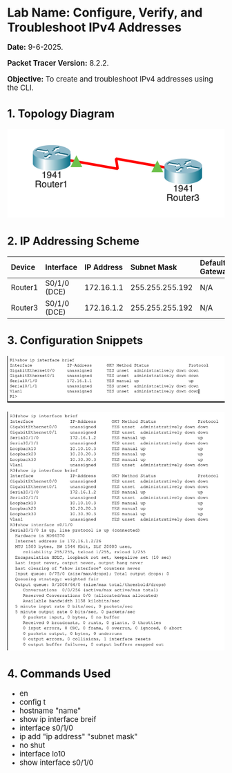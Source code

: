 # Lab Name: Configure, Verify, and Troubleshoot IPv4 Addresses

<span style="font-size: 1.2em;">

**Date:** 9-6-2025. 

**Packet Tracer Version:** 8.2.2. 

**Objective:** To create and troubleshoot IPv4 addresses using the CLI.  



## 1. Topology Diagram
![alt text](lab1-topology2.png)

## 2. IP Addressing Scheme

| Device    | Interface     | IP Address     | Subnet Mask      | Default Gateway|
| :-------- | :------------ | :------------- | :--------------- | :------------- |
| Router1   | S0/1/0 (DCE)  | 172.16.1.1     | 255.255.255.192  | N/A            |
| Router3   | S0/1/0 (DCE)  | 172.16.1.2     | 255.255.255.192  | N/A            |


## 3. Configuration Snippets

![alt text](R1-config.png)

![alt text](R3-config.png)

## 4. Commands Used

- en
- config t
- hostname "name"
- show ip interface breif
- interface s0/1/0
- ip add "ip address" "subnet mask"
- no shut
- interface lo10
- show interface s0/1/0

</span>
